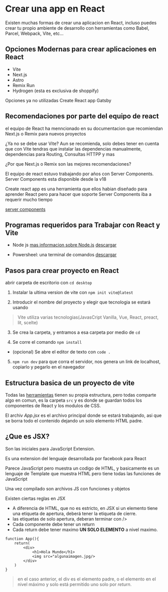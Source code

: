 # Crear una app en React
Existen muchas formas de crear una aplicacion en React, incluso puedes crear tu propio ambiente de desarrollo con herramientas como Babel, Parcel, Webpack, Vite, etc...

## Opciones Modernas para crear aplicaciones en React
* Vite
* Next.js
* Astro
* Remix Run
* Hydrogen (esta es exclusiva de shoppify)

Opciones ya no utilizadas
Create React app
Gatsby

## Recomendaciones por parte del equipo de react
el equipo de React ha menncionado en su documentacion que recomiendan Next.js o Remix para nuevos proyectos

¿Ya no se debe usar Vite?
Aun se recomienda, solo debes tener en cuenta que con Vite tendras que instalar las dependencias manualmente, dependencias para Routing, Consultas HTTPP y mas

¿Por que Next.js o Remix son las mejores recomendaciones?

El equipo de react estuvo trabajando por años con Server Components. Server Components esta disponible desde la v18 

Create react app es una herramienta que ellos habian diseñado para aprender React pero para hacer que soporte Server Components iba a requerir mucho tiempo

[server components](https://es.react.dev/blog/2023/03/22/react-labs-what-we-have-been-working-on-march-2023#react-server-components)

## Programas requeridos para Trabajar con React y Vite

* Node js [mas informacion sobre Node.js](https://developer.mozilla.org/es/docs/Learn/Server-side/Express_Nodejs/Introduction#%C2%BFqu%C3%A9_son_express_y_node)
[descargar](https://nodejs.org/es)

* Powersheel: una terminal de comandos 
[descargar](https://learn.microsoft.com/en-us/powershell/scripting/install/installing-powershell-on-windows?view=powershell-7.3)

## Pasos para crear proyecto en React
abrir carpeta de escritorio con `cd desktop`

1. Instalar la ultima version de vite con `npm init vite@latest`

2. Introducir el nombre del proyecto y elegir que tecnologia se estará usando

>Vite utiliza varias tecnologias(JavasCript Vanilla, Vue, React, preact, lit, scelte)

3. Se crea la carpeta, y entramos a esa carpeta por medio de `cd`

4. Se corre el comando `npm install`

* (opcional) Se abre el editor de texto con `code .`

5. `npm run dev` para que corra el servidor, nos genera un link de localhost, copiarlo y pegarlo en el navegador

## Estructura basica de un proyecto de vite
Todas las [herramientas](https://github.com/borgesmj/Udemy-react/blob/main/Seccion2-Herramientas-para-crear-aplicaciones.md#opciones-modernas-para-crear-aplicaciones-en-react) tienen su propia estructura, pero todas comparte algo en comun, es la carpeta `src` y es donde se guardan todos los componentes de React y los modulos de CSS.

El archiv _App.jsx_ es el archivo principal donde se estará trabajando, asi que se borra todo el contenido dejando un solo elemento HTML padre.

## ¿Que es JSX?

Son las iniciales para JavaScript Extension.

Es una extension del lenguaje desarrollada por facebook para React

Parece JavaScript pero muestra un codigo de HTML, y basicamente es un lenguaje de Template que muestra HTML pero tiene todas las funciones de JavaScript

Una vez compilado son archivos JS con funciones y objetos

Existen ciertas reglas en JSX

* A diferencia de HTML, que no es estricto, en JSX si un elemento tiene una etiqueta de apertura, deberá tener la etiqueta de cierre.
* las etiquetas de solo apertura, deberan terminar con />
* Cada componente debe tener un return
* Cada return debe tener maximo **UN SOLO ELEMENTO** a nivel maximo.


```
function App(){
    return(
        <div>
            <h1>Hola Mundo</h1>
            <img src="algunaimagen.jpg/>
        </div>
    )
}
```

>en el caso anterior, el div es el elemento padre, o el elemento en el nivel máximo y solo está permitido uno solo por _return_.
